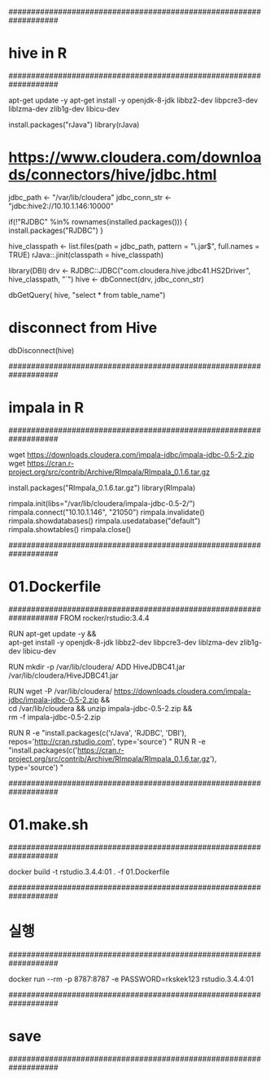 
###################################################################
# hive in R
###################################################################

apt-get update -y
apt-get install  -y openjdk-8-jdk libbz2-dev libpcre3-dev liblzma-dev zlib1g-dev libicu-dev

install.packages("rJava")
library(rJava)

# https://www.cloudera.com/downloads/connectors/hive/jdbc.html

jdbc_path <- "/var/lib/cloudera"
jdbc_conn_str <- "jdbc:hive2://10.10.1.146:10000"


if(!"RJDBC" %in% rownames(installed.packages())) {
  install.packages("RJDBC")
}

hive_classpath <- list.files(path = jdbc_path, pattern = "\\.jar$", full.names = TRUE)
rJava::.jinit(classpath = hive_classpath)

library(DBI)
drv <- RJDBC::JDBC("com.cloudera.hive.jdbc41.HS2Driver", hive_classpath, "`")
hive <- dbConnect(drv, jdbc_conn_str)

dbGetQuery( hive,
  "select * from table_name")

# disconnect from Hive
dbDisconnect(hive)


###################################################################
# impala in R
###################################################################

wget https://downloads.cloudera.com/impala-jdbc/impala-jdbc-0.5-2.zip
wget https://cran.r-project.org/src/contrib/Archive/RImpala/RImpala_0.1.6.tar.gz

install.packages("RImpala_0.1.6.tar.gz")
library(RImpala)


rimpala.init(libs="/var/lib/cloudera/impala-jdbc-0.5-2/")
rimpala.connect("10.10.1.146", "21050")
rimpala.invalidate()
rimpala.showdatabases()
rimpala.usedatabase("default")
rimpala.showtables()
rimpala.close()

###################################################################
# 01.Dockerfile
###################################################################
FROM rocker/rstudio:3.4.4


RUN apt-get update -y && \
    apt-get install  -y openjdk-8-jdk libbz2-dev libpcre3-dev liblzma-dev zlib1g-dev libicu-dev

RUN mkdir -p  /var/lib/cloudera/
ADD HiveJDBC41.jar   /var/lib/cloudera/HiveJDBC41.jar

RUN wget -P  /var/lib/cloudera/   https://downloads.cloudera.com/impala-jdbc/impala-jdbc-0.5-2.zip && \
    cd /var/lib/cloudera &&  unzip impala-jdbc-0.5-2.zip  && \
    rm -f impala-jdbc-0.5-2.zip


RUN R -e "install.packages(c('rJava', 'RJDBC',  'DBI'), repos='http://cran.rstudio.com', type='source')  "
RUN R -e "install.packages(c('https://cran.r-project.org/src/contrib/Archive/RImpala/RImpala_0.1.6.tar.gz'),  type='source')  "


###################################################################
# 01.make.sh
###################################################################

docker build  -t  rstudio.3.4.4:01  . -f 01.Dockerfile

###################################################################
# 실행
###################################################################

docker run --rm -p 8787:8787 -e PASSWORD=rkskek123  rstudio.3.4.4:01

###################################################################
# save 
###################################################################









